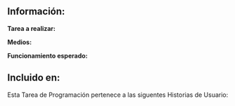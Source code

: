 ## Información:

__Tarea a realizar:__

__Medios:__

__Funcionamiento esperado:__ 

## Incluido en:
Esta Tarea de Programación pertenece a las siguentes Historias de Usuario:
